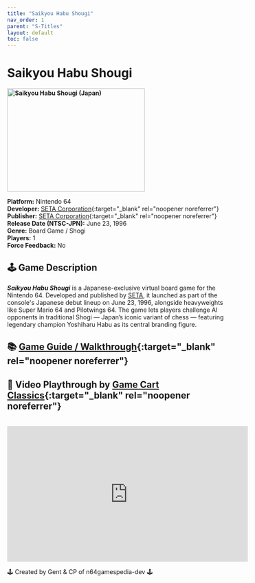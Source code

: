 ```yaml
---
title: "Saikyou Habu Shougi"
nav_order: 1
parent: "S-Titles"
layout: default
toc: false
---
```


# Saikyou Habu Shougi

<b>
<img src="https://images.launchbox-app.com/2928a8f1-68fb-4efb-bb0b-20939fca594a.jpg" alt="Saikyou Habu Shougi (Japan)" width="320" height="240" />
</b>

**Platform:** Nintendo 64  
**Developer:** [SETA Corporation](https://en.wikipedia.org/wiki/SETA_Corporation){:target="_blank" rel="noopener noreferrer"}  
**Publisher:** [SETA Corporation](https://en.wikipedia.org/wiki/SETA_Corporation){:target="_blank" rel="noopener noreferrer"}  
**Release Date (NTSC-JPN):** June 23, 1996  
**Genre:** Board Game / Shogi  
**Players:** 1  
**Force Feedback:** No  

## 🕹️ Game Description
<em><strong>Saikyou Habu Shougi</strong></em> is a Japanese-exclusive virtual board game for the Nintendo 64. Developed and published by <a href="https://en.wikipedia.org/wiki/SETA_Corporation" target="_blank">SETA</a>, it launched as part of the console's Japanese debut lineup on June 23, 1996, alongside heavyweights like Super Mario 64 and Pilotwings 64. The game lets players challenge AI opponents in traditional Shogi — Japan’s iconic variant of chess — featuring legendary champion Yoshiharu Habu as its central branding figure.

## 📚 [Game Guide / Walkthrough](https://gamefaqs.gamespot.com/n64/574530-saikyou-habu-shogi/faqs/78539){:target="_blank" rel="noopener noreferrer"}

## 🎥 Video Playthrough by [Game Cart Classics](https://www.youtube.com/channel/UC5TNceZ6B7tYzAzLsBQjvtQ){:target="_blank" rel="noopener noreferrer"}
<br />
<iframe width="560" height="315" src="https://www.youtube.com/embed/bdr0lCoP5uk" title="Saikyou Habu Shougi Gameplay – Game Cart Classics" frameborder="0" allowfullscreen></iframe>

🕹️ Created by Gent & CP of n64gamespedia-dev 🕹️

<!-- Vault Format: n64gamespedia-dev -->
<!-- Protocol Source: _vault-specs/format-protocol.md -->
